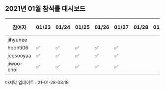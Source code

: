 ## 2021년 01월 참석률 대시보드
|참여자|01/23|01/24|01/25|01/26|01/27|01/28|01/29|01/30|01/31|참석률|
|--|--|--|--|--|--|--|--|--|--|--|
|jihyunee||||||||||0%
|hoonti06|✅|✅|✅|✅|✅|||||56%
|jeesooyaa|✅|✅|✅|✅|✅|||||56%
|jiwoo-choi|✅|✅|✅|✅|✅|||||56%

마지막 업데이트 : 21-01-28-03:19